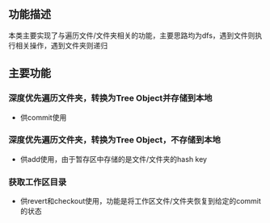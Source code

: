 ## 功能描述
本类主要实现了与遍历文件/文件夹相关的功能，主要思路均为dfs，遇到文件则执行相关操作，遇到文件夹则递归
## 主要功能
### 深度优先遍历文件夹，转换为Tree Object并存储到本地
* 供commit使用
### 深度优先遍历文件夹，转换为Tree Object，不存储到本地
* 供add使用，由于暂存区中存储的是文件/文件夹的hash key
### 获取工作区目录
* 供revert和checkout使用，功能是将工作区文件/文件夹恢复到给定的commit的状态
